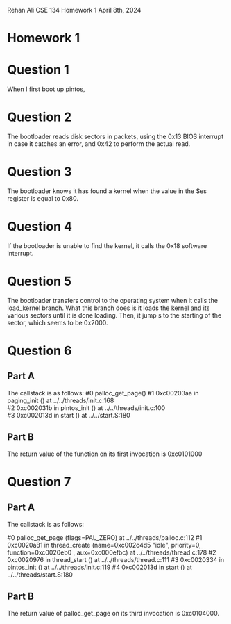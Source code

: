 Rehan Ali
CSE 134
Homework 1
April 8th, 2024
# Homework 1

# Question 1
When I first boot up pintos, 

# Question 2

The bootloader reads disk sectors in packets, using the 0x13 BIOS interrupt in case it catches an error, and 0x42 to perform the actual read.

# Question 3

The bootloader knows it has found a kernel when the value in the $es register is equal to 0x80.

# Question 4

If the bootloader is unable to find the kernel, it calls the 0x18 software interrupt.

# Question 5

The bootloader transfers control to the operating system when it calls the load\_kernel branch. What this branch does is it loads the kernel and its various sectors until it is done loading. Then, it jump s to the starting of the sector, which seems to be 0x2000.

# Question 6
## Part A
The callstack is as follows:
\#0 palloc\_get\_page()
\#1 0xc00203aa in paging\_init () at ../../threads/init.c:168<br>
\#2 0xc002031b in pintos\_init () at ../../threads/init.c:100<br>
\#3 0xc002013d in start () at ../../start.S:180<br>

## Part B
The return value of the function on its first invocation is 0xc0101000
# Question 7

## Part A

The callstack is as follows:

\#0  palloc\_get\_page (flags=PAL\_ZERO) at ../../threads/palloc.c:112
#1  0xc0020a81 in thread\_create (name=0xc002c4d5 "idle", priority=0,
    function=0xc0020eb0 <idle>, aux=0xc000efbc) at ../../threads/thread.c:178
#2  0xc0020976 in thread\_start () at ../../threads/thread.c:111
#3  0xc0020334 in pintos\_init () at ../../threads/init.c:119
#4  0xc002013d in start () at ../../threads/start.S:180

## Part B

The return value of palloc\_get\_page on its third invocation is 0xc0104000. 
